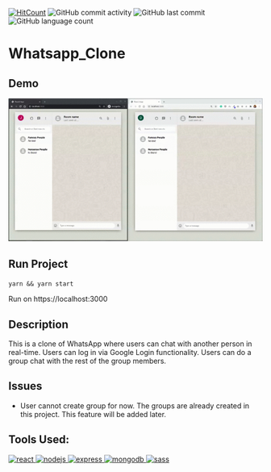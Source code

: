 [![HitCount](http://hits.dwyl.com/ammarjussa/Whatsapp_Clone.svg)](http://hits.dwyl.com/ammarjussa/Whatsapp_Clone) ![GitHub commit activity](https://img.shields.io/github/commit-activity/m/ammarjussa/Whatsapp_Clone) ![GitHub last commit](https://img.shields.io/github/last-commit/ammarjussa/Whatsapp_Clone) ![GitHub language count](https://img.shields.io/github/languages/count/ammarjussa/Whatsapp_Clone)

# Whatsapp_Clone

## Demo
![Whatsapp Demo](https://github.com/ammarjussa/Whatsapp_Clone/blob/master/whatsapp_demo.gif)

## Run Project

`yarn && yarn start`

Run on https://localhost:3000

## Description

This is a clone of WhatsApp where users can chat with another person in real-time. Users can log in via Google Login functionality. Users can do a group chat with the rest of the group members.

## Issues

- User cannot create group for now. The groups are already created in this project. This feature will be added later.

## Tools Used:

<a href="https://reactjs.org/" target="_blank"> <img src="https://devicons.github.io/devicon/devicon.git/icons/react/react-original-wordmark.svg" alt="react" width="40" height="40"/> </a> <a href="https://nodejs.org" target="_blank"> <img src="https://devicons.github.io/devicon/devicon.git/icons/nodejs/nodejs-original-wordmark.svg" alt="nodejs" width="40" height="40"/> </a>  <a href="https://expressjs.com" target="_blank"> <img src="https://devicons.github.io/devicon/devicon.git/icons/express/express-original-wordmark.svg" alt="express" width="40" height="40"/> </a> <a href="https://www.mongodb.com/" target="_blank"> <img src="https://devicons.github.io/devicon/devicon.git/icons/mongodb/mongodb-original-wordmark.svg" alt="mongodb" width="40" height="40"/> </a>  <a href="https://sass-lang.com" target="_blank"> <img src="https://devicons.github.io/devicon/devicon.git/icons/sass/sass-original.svg" alt="sass" width="40" height="40"/> </a>
